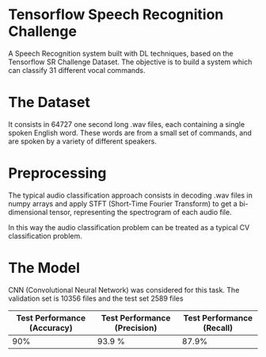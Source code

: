 # Tensorflow Speech Recognition Challenge
A Speech Recognition system built with DL techniques, based on the Tensorflow SR Challenge Dataset. The objective is to build a system which can classify 31 different vocal commands.


# The Dataset

It consists in 64727 one second long .wav files, each containing a single spoken English word. These words are from a small set of commands, and are spoken by a
variety of different speakers.  

# Preprocessing

The typical audio classification approach consists in decoding .wav files in numpy arrays and apply STFT (Short-Time Fourier Transform) to get  a bi-dimensional tensor, representing the spectrogram of each audio file.

In this way the audio classification problem can be treated as a typical CV classification problem.


# The Model

CNN (Convolutional Neural Network) was considered for this task. The validation set is 10356 files and the test set 2589 files

| Test Performance (Accuracy) | Test Performance (Precision) | Test Performance (Recall) |
| ------------- | ------------- | ------------- |
| 90%  | 93.9 %  | 87.9%  |

